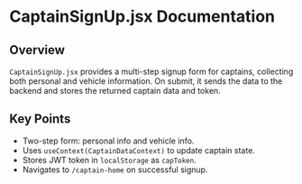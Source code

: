 # CaptainSignUp.jsx Documentation

## Overview
`CaptainSignUp.jsx` provides a multi-step signup form for captains, collecting both personal and vehicle information. On submit, it sends the data to the backend and stores the returned captain data and token.

## Key Points
- Two-step form: personal info and vehicle info.
- Uses `useContext(CaptainDataContext)` to update captain state.
- Stores JWT token in `localStorage` as `capToken`.
- Navigates to `/captain-home` on successful signup.
